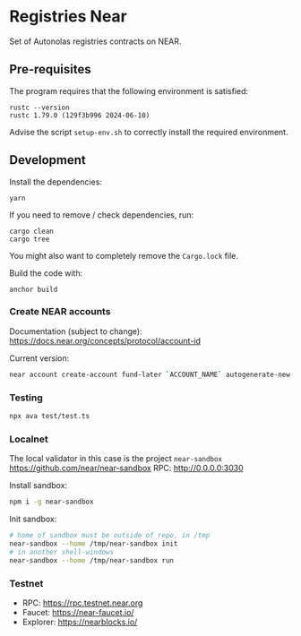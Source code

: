 # Registries Near
Set of Autonolas registries contracts on NEAR.

## Pre-requisites
The program requires that the following environment is satisfied:
```
rustc --version
rustc 1.79.0 (129f3b996 2024-06-10)
```

Advise the script `setup-env.sh` to correctly install the required environment.

## Development
Install the dependencies:
```
yarn
```

If you need to remove / check dependencies, run:
```
cargo clean
cargo tree
```

You might also want to completely remove the `Cargo.lock` file.

Build the code with:
```
anchor build
```

### Create NEAR accounts
Documentation (subject to change): https://docs.near.org/concepts/protocol/account-id

Current version:
```bash
near account create-account fund-later `ACCOUNT_NAME` autogenerate-new-keypair save-to-legacy-keychain network-config testnet create
```

### Testing
```bash
npx ava test/test.ts
```

### Localnet
The local validator in this case is the project `near-sandbox`
https://github.com/near/near-sandbox
RPC: http://0.0.0.0:3030

Install sandbox:
```bash
npm i -g near-sandbox
```

Init sandbox:
```bash
# home of sandbox must be outside of repo, in /tmp
near-sandbox --home /tmp/near-sandbox init
# in another shell-windows
near-sandbox --home /tmp/near-sandbox run
```

### Testnet
- RPC: https://rpc.testnet.near.org
- Faucet: https://near-faucet.io/
- Explorer: https://nearblocks.io/
